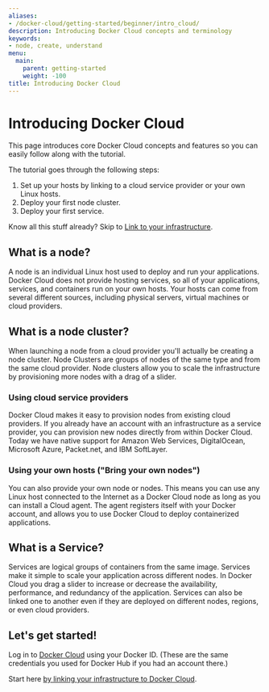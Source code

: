 ```yaml
---
aliases:
- /docker-cloud/getting-started/beginner/intro_cloud/
description: Introducing Docker Cloud concepts and terminology
keywords:
- node, create, understand
menu:
  main:
    parent: getting-started
    weight: -100
title: Introducing Docker Cloud
---
```


# Introducing Docker Cloud

This page introduces core Docker Cloud concepts and features so you can easily follow along with the tutorial.

The tutorial goes through the following steps:

1. Set up your hosts by linking to a cloud service provider or your own Linux hosts.
2. Deploy your first node cluster.
3. Deploy your first service.

Know all this stuff already? Skip to [Link to your infrastructure](connect-infra.md).

## What is a node?
A node is an individual Linux host used to deploy and run your applications. Docker Cloud does not provide hosting services, so all of your applications, services, and containers run on your own hosts. Your hosts can come from several different sources, including physical servers, virtual machines or cloud providers.

## What is a node cluster?
When launching a node from a cloud provider you'll actually be creating a node cluster. Node Clusters are groups of nodes of the same type and from the same cloud provider. Node clusters allow you to scale the infrastructure by provisioning more nodes with a drag of a slider.

### Using cloud service providers
Docker Cloud makes it easy to provision nodes from existing cloud providers. If you already have an account with an infrastructure as a service provider, you can provision new nodes directly from within Docker Cloud. Today we have native support for Amazon Web Services, DigitalOcean, Microsoft Azure, Packet.net, and IBM SoftLayer.

### Using your own hosts ("Bring your own nodes")
You can also provide your own node or nodes. This means you can use any Linux host connected to the Internet as a Docker Cloud node as long as you can install a Cloud agent. The agent registers itself with your Docker account, and allows you to use Docker Cloud to deploy containerized applications.

## What is a Service?
Services are logical groups of containers from the same image. Services make it simple to scale your application across different nodes. In Docker Cloud you drag a slider to increase or decrease the availability, performance, and redundancy of the application. Services can also be linked one to another even if they are deployed on different nodes, regions, or even cloud providers.

## Let's get started!
Log in to <a href="https://cloud.docker.com" target="_blank">Docker Cloud</a> using your Docker ID. (These are the same credentials you used for Docker Hub if you had an account there.)

Start here [by linking your infrastructure to Docker Cloud](connect-infra.md).

